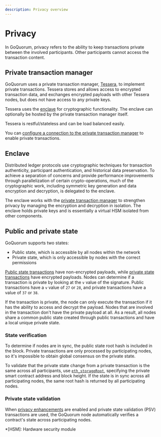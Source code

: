 ```yaml
---
description: Privacy overview
---
```


# Privacy

In GoQuorum, privacy refers to the ability to keep transactions private between the involved participants.
Other participants cannot access the transaction content.

## Private transaction manager

GoQuorum uses a private transaction manager, [Tessera](https://docs.tessera.consensys.net), to implement private transactions.
Tessera stores and allows access to encrypted transaction data, and exchanges encrypted payloads with other Tessera nodes,
but does not have access to any private keys.

Tessera uses the [enclave](#enclave) for cryptographic functionality.
The enclave can optionally be hosted by the private transaction manager itself.

Tessera is restful/stateless and can be load balanced easily.

You can [configure a connection to the private transaction manager](../../HowTo/Configure/ConfigurePTM.md) to
enable private transactions.

## Enclave

Distributed ledger protocols use cryptographic techniques for transaction authenticity, participant authentication, and
historical data preservation.
To achieve a separation of concerns and provide performance improvements through parallelization of certain
crypto-operations, much of the cryptographic work, including symmetric key generation and data encryption and decryption,
is delegated to the enclave.

The enclave works with the [private transaction manager](#private-transaction-manager) to strengthen privacy by managing
the encryption and decryption in isolation.
The enclave holds private keys and is essentially a virtual HSM isolated from other components.

## Public and private state

GoQuorum supports two states:

- Public state, which is accessible by all nodes within the network
- Private state, which is only accessible by nodes with the correct permissions

[Public state transactions](PrivateAndPublic.md#public-transactions) have non-encrypted payloads, while
[private state transactions](PrivateAndPublic.md#private-transactions) have encrypted payloads.
Nodes can determine if a transaction is private by looking at the `v` value of the signature.
Public transactions have a `v` value of `27` or `28`, and private transactions have a value of `37` or `38`.

If the transaction is private, the node can only execute the transaction if it has the ability to access and decrypt the payload.
Nodes that are involved in the transaction don't have the private payload at all.
As a result, all nodes share a common public state created through public transactions and have a local unique private state.

### State verification

To determine if nodes are in sync, the public state root hash is included in the block.
Private transactions are only processed by participating nodes, so it's impossible to obtain global consensus on the
private state.

To validate that the private state change from a private transaction is the same across all participants, use
[`eth_storageRoot`](../../Reference/API-Methods.md#eth_storageroot), specifying the private smart contract address and
block height.
If the state is in sync across all participating nodes, the same root hash is returned by all participating nodes.

### Private state validation

When [privacy enhancements](PrivacyEnhancements.md) are enabled and private state validation (PSV) transactions are used,
the GoQuorum node automatically verifies a contract's state across participating nodes.

*[HSM]: Hardware security module
